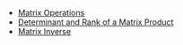 - [Matrix Operations](Chapter4/Chapter4-2.md)
- [Determinant and Rank of a Matrix Product](Chapter4/Chapter4-3.md)
- [Matrix Inverse](Chapter4/Chapter4-4.md)